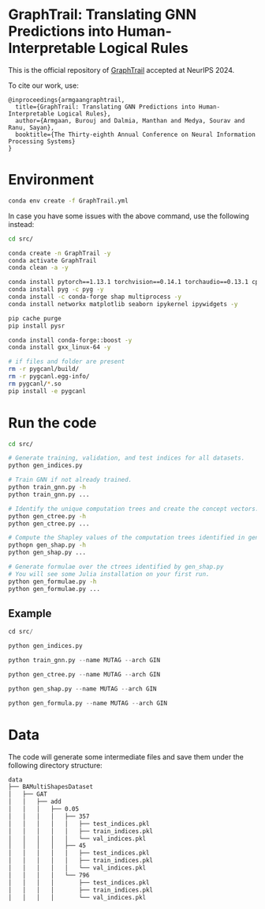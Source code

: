 # GraphTrail: Translating GNN Predictions into Human-Interpretable Logical Rules

This is the official repository of [GraphTrail](https://openreview.net/pdf?id=fzlMza6dRZ) accepted at NeurIPS 2024.

To cite our work, use:
```
@inproceedings{armgaangraphtrail,
  title={GraphTrail: Translating GNN Predictions into Human-Interpretable Logical Rules},
  author={Armgaan, Burouj and Dalmia, Manthan and Medya, Sourav and Ranu, Sayan},
  booktitle={The Thirty-eighth Annual Conference on Neural Information Processing Systems}
}
```

# Environment
```bash
conda env create -f GraphTrail.yml
```

In case you have some issues with the above command, use the following instead:
```bash
cd src/

conda create -n GraphTrail -y
conda activate GraphTrail
conda clean -a -y

conda install pytorch==1.13.1 torchvision==0.14.1 torchaudio==0.13.1 cpuonly -c pytorch -y
conda install pyg -c pyg -y
conda install -c conda-forge shap multiprocess -y
conda install networkx matplotlib seaborn ipykernel ipywidgets -y

pip cache purge
pip install pysr

conda install conda-forge::boost -y
conda install gxx_linux-64 -y

# if files and folder are present
rm -r pygcanl/build/
rm -r pygcanl.egg-info/
rm pygcanl/*.so
pip install -e pygcanl
```

# Run the code
```bash
cd src/

# Generate training, validation, and test indices for all datasets.
python gen_indices.py

# Train GNN if not already trained.
python train_gnn.py -h
python train_gnn.py ...

# Identify the unique computation trees and create the concept vectors.
python gen_ctree.py -h
python gen_ctree.py ...

# Compute the Shapley values of the computation trees identified in gen_ctree.py
pythopn gen_shap.py -h
python gen_shap.py ...

# Generate formulae over the ctrees identified by gen_shap.py
# You will see some Julia installation on your first run.
python gen_formulae.py -h
python gen_formulae.py ...
```

## Example
```python
cd src/

python gen_indices.py

python train_gnn.py --name MUTAG --arch GIN

python gen_ctree.py --name MUTAG --arch GIN

python gen_shap.py --name MUTAG --arch GIN

python gen_formula.py --name MUTAG --arch GIN
```

# Data
The code will generate some intermediate files and save them under the following directory structure:
```bash
data
├── BAMultiShapesDataset
│   ├── GAT
│   │   ├── add
│   │   │   ├── 0.05
│   │   │   │   ├── 357
│   │   │   │   │   ├── test_indices.pkl
│   │   │   │   │   ├── train_indices.pkl
│   │   │   │   │   └── val_indices.pkl
│   │   │   │   ├── 45
│   │   │   │   │   ├── test_indices.pkl
│   │   │   │   │   ├── train_indices.pkl
│   │   │   │   │   └── val_indices.pkl
│   │   │   │   └── 796
│   │   │   │       ├── test_indices.pkl
│   │   │   │       ├── train_indices.pkl
│   │   │   │       └── val_indices.pkl
```
